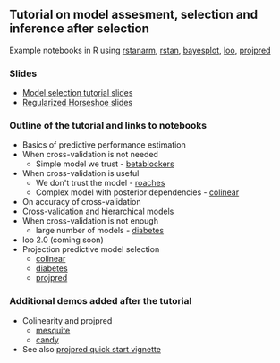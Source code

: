 ## Tutorial on model assesment, selection and inference after selection

Example notebooks in R using [rstanarm](https://cran.r-project.org/package=rstanarm), [rstan](https://cran.r-project.org/package=rstan), [bayesplot](https://cran.r-project.org/package=bayesplot), [loo](https://cran.r-project.org/package=loo), [projpred](https://github.com/stan-dev/projpred)

### Slides

* [Model selection tutorial slides](modelselection_tutorial_slides.pdf)
* [Regularized Horseshoe slides](regularizedhorseshoe_slides.pdf)

### Outline of the tutorial and links to notebooks
* Basics of predictive performance estimation
* When cross-validation is not needed
  * Simple model we trust - [betablockers](https://rawgit.com/avehtari/modelselection_tutorial/master/betablockers.html)
* When cross-validation is useful
  * We don't trust the model - [roaches](https://rawgit.com/avehtari/modelselection_tutorial/master/roaches.html)
  * Complex model with posterior dependencies - [colinear](https://rawgit.com/avehtari/modelselection_tutorial/master/colinear.html)
* On accuracy of cross-validation
* Cross-validation and hierarchical models
* When cross-validation is not enough
  * large number of models - [diabetes](https://rawgit.com/avehtari/modelselection_tutorial/master/diabetes.html)
* loo 2.0 (coming soon)
* Projection predictive model selection
  * [colinear](https://rawgit.com/avehtari/modelselection_tutorial/master/colinear.html)
  * [diabetes](https://rawgit.com/avehtari/modelselection_tutorial/master/diabetes.html)
  * [projpred](https://github.com/stan-dev/projpred)

### Additional demos added after the tutorial

* Colinearity and projpred
  * [mesquite](https://rawgit.com/avehtari/modelselection_tutorial/master/mesquite.html)
  * [candy](https://rawgit.com/avehtari/modelselection_tutorial/master/candy.html)
* See also [projpred quick start vignette](https://rawgit.com/stan-dev/projpred/master/vignettes/quickstart.html)

